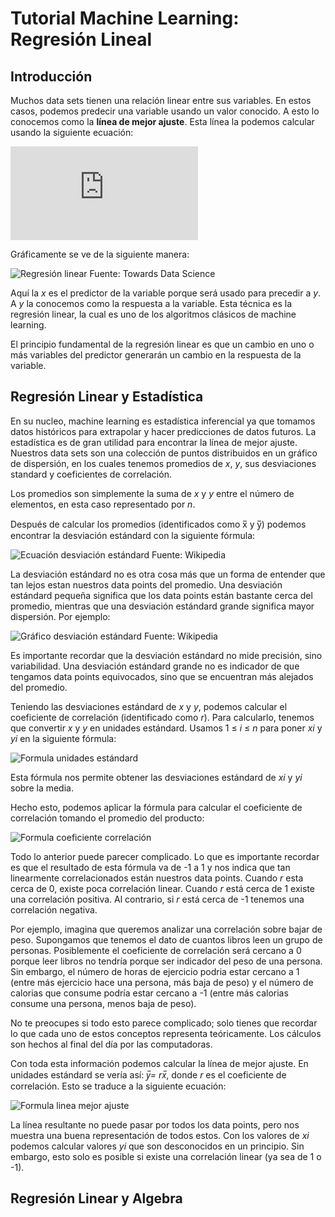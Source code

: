 # Tutorial Machine Learning: Regresión Lineal

## Introducción

Muchos data sets tienen una relación linear entre sus variables. En estos casos, podemos predecir una variable usando un valor conocido. A esto lo conocemos como la **línea de mejor ajuste**. Esta línea la podemos calcular usando la siguiente ecuación: 

![Ecuación regresión linear](https://latex.codecogs.com/gif.latex?y%20%3D%20mx%20&plus;%20b)

Gráficamente se ve de la siguiente manera:

![Regresión linear](https://ds055uzetaobb.cloudfront.net/brioche/uploads/L2d8JUHnbd-linear_regression.svg?width=1500)
Fuente: Towards Data Science

Aquí la *x* es el predictor de la variable porque será usado para precedir a *y*. A *y* la conocemos como la respuesta a la variable. Esta técnica es la regresión linear, la cual es uno de los algoritmos clásicos de machine learning. 

El principio fundamental de la regresión linear es que un cambio en uno o más variables del predictor generarán un cambio en la respuesta de la variable. 

## Regresión Linear y Estadística

En su nucleo, machine learning es estadística inferencial ya que tomamos datos históricos para extrapolar y hacer predicciones de datos futuros. La estadística es de gran utilidad para encontrar la línea de mejor ajuste. Nuestros data sets son una colección de puntos distribuidos en un gráfico de dispersión, en los cuales tenemos promedios de *x*, *y*, sus desviaciones standard y coeficientes de correlación. 

Los promedios son simplemente la suma de *x* y *y* entre el número de elementos, en esta caso representado por *n*. 

Después de calcular los promedios (identificados como x̅ y y̅) podemos encontrar la desviación estándard con la siguiente fórmula: 

![Ecuación desviación estándard](https://wikimedia.org/api/rest_v1/media/math/render/svg/05100833069f1eb35275f27bf59467b30efb7517)
Fuente: Wikipedia

La desviación estándard no es otra cosa más que un forma de entender que tan lejos estan nuestros data points del promedio. Una desviación estándard pequeña significa que los data points están bastante cerca del promedio, mientras que una desviación estándard grande significa mayor dispersión. Por ejemplo:

![Gráfico desviación estándard](https://upload.wikimedia.org/wikipedia/commons/thumb/8/8c/Standard_deviation_diagram.svg/220px-Standard_deviation_diagram.svg.png)
Fuente: Wikipedia

Es importante recordar que la desviación estándard no mide precisión, sino variabilidad. Una desviación estándard grande no es indicador de que tengamos data points equivocados, sino que se encuentran más alejados del promedio.

Teniendo las desviaciones estándard de *x* y *y*, podemos calcular el coeficiente de correlación (identificado como *r*). Para calcularlo, tenemos que convertir *x* y *y* en unidades estándard. Usamos 1 ≤ *i*  ≤ *n* para poner *xi* y *yi* en la siguiente fórmula:

![Formula unidades estándard](https://www.iloveimg.com/download/1mjmmb2c5Ay7zp7fm65wwjcqczy9d96yvh79z0yr8shlbygsj5lyxzfdxAqw02v2h8z2p16gzw9rp01hk8mdsfhykqhkd1rf1kgqkx6d4xgb120q30bx1rcs9mz04mAdrm3h086x0dzf3wrfywvy1yrktmq80551ymrgfcpAy6jdsx5lvyA1/2)

Esta fórmula nos permite obtener las desviaciones estándard de *xi* y *yi* sobre la media. 

Hecho esto, podemos aplicar la fórmula para calcular el coeficiente de correlación tomando el promedio del producto:
 
![Formula coeficiente correlación](https://www.iloveimg.com/download/1mjmmb2c5Ay7zp7fm65wwjcqczy9d96yvh79z0yr8shlbygsj5lyxzfdxAqw02v2h8z2p16gzw9rp01hk8mdsfhykqhkd1rf1kgqkx6d4xgb120q30bx1rcs9mz04mAdrm3h086x0dzf3wrfywvy1yrktmq80551ymrgfcpAy6jdsx5lvyA1/2)

Todo lo anterior puede parecer complicado. Lo que es importante recordar es que el resultado de esta fórmula va de -1 a 1 y nos indica que tan linearmente correlacionados están nuestros data points. Cuando *r* esta cerca de 0, existe poca correlación linear. Cuando *r* está cerca de 1 existe una correlación positiva. Al contrario, si *r* está cerca de -1 tenemos una correlación negativa.

Por ejemplo, imagina que queremos analizar una correlación sobre bajar de peso. Supongamos que tenemos el dato de cuantos libros leen un grupo de personas. Posiblemente el coeficiente de correlación será cercano a 0 porque leer libros no tendría porque ser indicador del peso de una persona. Sin embargo, el número de horas de ejercicio podria estar cercano a 1 (entre más ejercicio hace una persona, más baja de peso) y el número de calorias que consume podría estar cercano a -1 (entre más calorias consume una persona, menos baja de peso).

No te preocupes si todo esto parece complicado; solo tienes que recordar lo que cada uno de estos conceptos representa teóricamente. Los cálculos son hechos al final del día por las computadoras. 

Con toda esta información podemos calcular la línea de mejor ajuste. En unidades estándard se vería así: *y̅= rx̅*, donde *r* es el coeficiente de correlación. Esto se traduce a la siguiente ecuación:

![Formula linea mejor ajuste](https://www.iloveimg.com/download/1mjmmb2c5Ay7zp7fm65wwjcqczy9d96yvh79z0yr8shlbygsj5lyxzfdxAqw02v2h8z2p16gzw9rp01hk8mdsfhykqhkd1rf1kgqkx6d4xgb120q30bx1rcs9mz04mAdrm3h086x0dzf3wrfywvy1yrktmq80551ymrgfcpAy6jdsx5lvyA1/2)

La línea resultante no puede pasar por todos los data points, pero nos muestra una buena representación de todos estos. Con los valores de *xi* podemos calcular valores *yi* que son desconocidos en un principio. Sin embargo, esto solo es posible si existe una correlación linear (ya sea de 1 o -1). 

## Regresión Linear y Algebra
